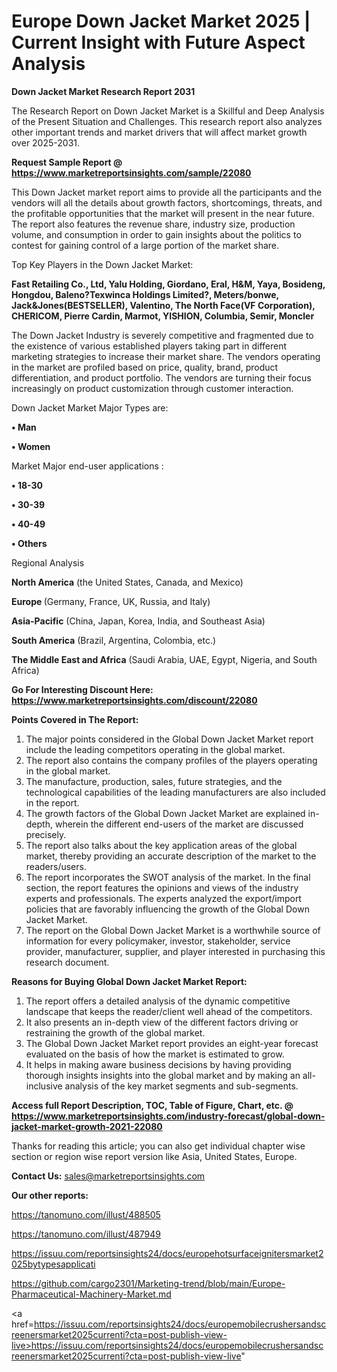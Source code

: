# Europe Down Jacket Market 2025 | Current Insight with Future Aspect Analysis

<strong>Down Jacket Market Research Report 2031</strong>

The Research Report on Down Jacket Market is a Skillful and Deep Analysis of the Present Situation and Challenges. This research report also analyzes other important trends and market drivers that will affect market growth over 2025-2031.

<strong>Request Sample Report @ <a href=https://www.marketreportsinsights.com/sample/22080>https://www.marketreportsinsights.com/sample/22080</a></strong>

This Down Jacket market report aims to provide all the participants and the vendors will all the details about growth factors, shortcomings, threats, and the profitable opportunities that the market will present in the near future. The report also features the revenue share, industry size, production volume, and consumption in order to gain insights about the politics to contest for gaining control of a large portion of the market share.

Top Key Players in the Down Jacket Market:

<strong>Fast Retailing Co., Ltd, Yalu Holding, Giordano, Eral, H&M, Yaya, Bosideng, Hongdou, Baleno?Texwinca Holdings Limited?, Meters/bonwe, Jack&Jones(BESTSELLER), Valentino, The North Face(VF Corporation), CHERICOM, Pierre Cardin, Marmot, YISHION, Columbia, Semir, Moncler</strong>

The Down Jacket Industry is severely competitive and fragmented due to the existence of various established players taking part in different marketing strategies to increase their market share. The vendors operating in the market are profiled based on price, quality, brand, product differentiation, and product portfolio. The vendors are turning their focus increasingly on product customization through customer interaction.

Down Jacket Market Major Types are:

<strong>• Man

• Women</strong>

Market Major end-user applications :

<strong>• 18-30

• 30-39

• 40-49

• Others</strong>

Regional Analysis

</u><strong><b>North America</b></strong> (the United States, Canada, and Mexico)

<strong><b>Europe </b></strong>(Germany, France, UK, Russia, and Italy)

<strong><b>Asia-Pacific</b></strong> (China, Japan, Korea, India, and Southeast Asia)

<strong><b>South America</b></strong> (Brazil, Argentina, Colombia, etc.)

<strong><b>The Middle East and Africa</b></strong> (Saudi Arabia, UAE, Egypt, Nigeria, and South Africa)

<strong>Go For Interesting Discount Here: <a href=https://www.marketreportsinsights.com/discount/22080>https://www.marketreportsinsights.com/discount/22080</a></strong>

<strong>Points Covered in The Report:</strong>
<ol>
  <li>The major points considered in the Global Down Jacket Market report include the leading competitors operating in the global market.</li>
  <li>The report also contains the company profiles of the players operating in the global market.</li>
  <li>The manufacture, production, sales, future strategies, and the technological capabilities of the leading manufacturers are also included in the report.</li>
  <li>The growth factors of the Global Down Jacket Market are explained in-depth, wherein the different end-users of the market are discussed precisely.</li>
  <li>The report also talks about the key application areas of the global market, thereby providing an accurate description of the market to the readers/users.</li>
  <li>The report incorporates the SWOT analysis of the market. In the final section, the report features the opinions and views of the industry experts and professionals. The experts analyzed the export/import policies that are favorably influencing the growth of the Global Down Jacket Market.</li>
  <li>The report on the Global Down Jacket Market is a worthwhile source of information for every policymaker, investor, stakeholder, service provider, manufacturer, supplier, and player interested in purchasing this research document.</li>
</ol>
<strong>Reasons for Buying Global Down Jacket Market Report:</strong>

<ol>
  <li>The report offers a detailed analysis of the dynamic competitive landscape that keeps the reader/client well ahead of the competitors.</li>
  <li>It also presents an in-depth view of the different factors driving or restraining the growth of the global market.</li>
  <li>The Global Down Jacket Market report provides an eight-year forecast evaluated on the basis of how the market is estimated to grow.</li>
  <li>It helps in making aware business decisions by having providing thorough insights insights into the global market and by making an all-inclusive analysis of the key market segments and sub-segments.</li>
</ol>
<strong>Access full Report Description, TOC, Table of Figure, Chart, etc. @ <a href=https://www.marketreportsinsights.com/industry-forecast/global-down-jacket-market-growth-2021-22080>https://www.marketreportsinsights.com/industry-forecast/global-down-jacket-market-growth-2021-22080</a></strong>


Thanks for reading this article; you can also get individual chapter wise section or region wise report version like Asia, United States, Europe.

<strong>Contact Us:</strong>
sales@marketreportsinsights.com

<strong>Our other reports:</strong>

<a href=https://tanomuno.com/illust/488505>https://tanomuno.com/illust/488505</a>

<a href=https://tanomuno.com/illust/487949>https://tanomuno.com/illust/487949</a>

<a href=https://issuu.com/reportsinsights24/docs/europehotsurfaceignitersmarket2025bytypesapplicati>https://issuu.com/reportsinsights24/docs/europehotsurfaceignitersmarket2025bytypesapplicati</a>

<a href=https://github.com/cargo2301/Marketing-trend/blob/main/Europe-Pharmaceutical-Machinery-Market.md>https://github.com/cargo2301/Marketing-trend/blob/main/Europe-Pharmaceutical-Machinery-Market.md</a>

<a href=https://issuu.com/reportsinsights24/docs/europemobilecrushersandscreenersmarket2025currenti?cta=post-publish-view-live>https://issuu.com/reportsinsights24/docs/europemobilecrushersandscreenersmarket2025currenti?cta=post-publish-view-live</a>"
